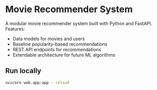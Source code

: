# Movie Recommender System

A modular movie recommender system built with Python and FastAPI.  
Features:
- Data models for movies and users
- Baseline popularity-based recommendations
- REST API endpoints for recommendations
- Extendable architecture for future ML algorithms

## Run locally
```bash
uvicorn web.app:app --reload